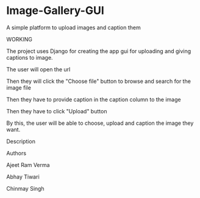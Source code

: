 # Image-Gallery-GUI

A simple platform to upload images and caption them

WORKING

The project uses Django for creating the app gui for uploading and giving captions to image.

The user will open the url

Then they will click the "Choose file" button to browse and search for the image file

Then they have to provide caption in the caption column to the image

Then they have to click "Upload" button 

By this, the user will be able to choose, upload and caption the image they want.

Description




Authors

Ajeet Ram Verma

Abhay Tiwari

Chinmay Singh

